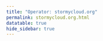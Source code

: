 ```yaml
---
title: "Operator: stormycloud.org"
permalink: stormycloud.org.html
datatable: true
hide_sidebar: true
---
```


<div>                        <script type="text/javascript">window.PlotlyConfig = {MathJaxConfig: 'local'};</script>
        <script src="https://cdn.plot.ly/plotly-2.4.2.min.js"></script>                <div id="e3ff5888-e386-462e-bf81-310d7fbbc5e2" class="plotly-graph-div" style="height:100%; width:100%;"></div>            <script type="text/javascript">                                    window.PLOTLYENV=window.PLOTLYENV || {};                                    if (document.getElementById("e3ff5888-e386-462e-bf81-310d7fbbc5e2")) {                    Plotly.newPlot(                        "e3ff5888-e386-462e-bf81-310d7fbbc5e2",                        [{"name":"exit probability (%)","type":"scatter","x":["2021-10-18","2021-10-19","2021-10-20","2021-10-21","2021-10-22","2021-10-23","2021-10-25","2021-10-27","2021-10-28","2021-10-29","2021-10-31","2021-11-01","2021-11-02","2021-11-03","2021-11-04","2021-11-05","2021-11-06","2021-11-07","2021-11-08","2021-11-09","2021-11-10","2021-11-11","2021-11-12","2021-11-13","2021-11-14","2021-11-15","2021-11-16","2021-11-17","2021-11-19","2021-11-20","2021-11-21","2021-11-22","2021-11-23","2021-11-24","2021-11-25","2021-11-27","2021-11-28","2021-11-29","2021-11-30","2021-12-01","2021-12-02","2021-12-03","2021-12-04","2021-12-05","2021-12-06","2021-12-07","2021-12-08","2021-12-09","2021-12-10","2021-12-11","2021-12-12","2021-12-13","2021-12-14","2021-12-15","2021-12-16","2021-12-17","2021-12-18","2021-12-19","2021-12-20","2021-12-21","2021-12-22","2021-12-23","2021-12-25","2021-12-26","2021-12-27","2021-12-28","2021-12-29","2021-12-30","2021-12-31","2022-01-01","2022-01-02","2022-01-03","2022-01-04","2022-01-05","2022-01-06","2022-01-07","2022-01-08","2022-01-09","2022-01-10","2022-01-11","2022-01-12","2022-01-13","2022-01-14","2022-01-15","2022-01-16","2022-01-17","2022-01-18","2022-01-19","2022-01-20","2022-01-21","2022-01-22","2022-01-23","2022-01-24","2022-01-25","2022-01-26","2022-01-27","2022-01-28","2022-01-29","2022-01-30","2022-01-31","2022-02-01","2022-02-02","2022-02-03","2022-02-04","2022-02-05","2022-02-06","2022-02-07","2022-02-08","2022-02-09","2022-02-10","2022-02-11","2022-02-12","2022-02-13","2022-02-14","2022-02-15","2022-02-16","2022-02-17","2022-02-18","2022-02-19","2022-02-20","2022-02-21","2022-02-22","2022-02-23","2022-02-24","2022-02-25","2022-02-26","2022-02-27","2022-02-28","2022-03-01","2022-03-02","2022-03-03","2022-03-04","2022-03-06","2022-03-07","2022-03-08","2022-03-09","2022-03-10","2022-03-11","2022-03-12","2022-03-13","2022-03-14","2022-03-15","2022-03-16","2022-03-17","2022-03-18","2022-03-19","2022-03-20","2022-03-21","2022-03-22","2022-03-23","2022-03-24","2022-03-25","2022-03-26","2022-03-27","2022-03-28","2022-03-29","2022-03-30","2022-03-31","2022-04-01","2022-04-02","2022-04-03","2022-04-04","2022-04-05","2022-04-06","2022-04-07","2022-04-08","2022-04-09","2022-04-10","2022-04-11","2022-04-12","2022-04-13","2022-04-14","2022-04-15","2022-04-16","2022-04-17","2022-04-18","2022-04-19","2022-04-20","2022-04-21","2022-04-22","2022-04-23","2022-04-24","2022-04-25","2022-04-26","2022-04-27","2022-04-28","2022-04-29","2022-04-30","2022-05-01","2022-05-02","2022-05-03","2022-05-04","2022-05-05","2022-05-06","2022-05-07","2022-05-08","2022-05-09","2022-05-10","2022-05-11","2022-05-12","2022-05-13","2022-05-14","2022-05-15","2022-05-16","2022-05-17","2022-05-18","2022-05-19","2022-05-20","2022-05-21","2022-05-22","2022-05-23","2022-05-24","2022-05-25","2022-05-26","2022-05-27","2022-05-28","2022-05-29","2022-05-30","2022-05-31","2022-06-01","2022-06-02","2022-06-03","2022-06-04","2022-06-05","2022-06-06","2022-06-07","2022-06-08","2022-06-09","2022-06-10","2022-06-11","2022-06-12","2022-06-13","2022-06-14","2022-06-15","2022-06-16","2022-06-17","2022-06-18","2022-06-19","2022-06-20","2022-06-21","2022-06-22","2022-06-23","2022-06-24","2022-06-25","2022-06-26","2022-06-27","2022-06-28","2022-06-29","2022-06-30","2022-07-01","2022-07-02","2022-07-03","2022-07-04","2022-07-05","2022-07-06","2022-07-07","2022-07-08","2022-07-09","2022-07-10","2022-07-11","2022-07-12","2022-07-13","2022-07-14","2022-07-15","2022-07-16","2022-07-17","2022-07-18","2022-07-19","2022-07-20","2022-07-21","2022-07-22","2022-07-23","2022-07-24","2022-07-25","2022-07-26","2022-07-27","2022-07-28","2022-07-29","2022-07-30","2022-07-31","2022-08-01","2022-08-02","2022-08-03","2022-08-04","2022-08-05","2022-08-06","2022-08-07","2022-08-08","2022-08-10","2022-08-11","2022-08-12","2022-08-13","2022-08-14","2022-08-15","2022-08-16","2022-08-17","2022-08-18","2022-08-19","2022-08-20","2022-08-21","2022-08-22","2022-08-23","2022-08-24","2022-08-25","2022-08-26","2022-08-27","2022-08-28","2022-08-29","2022-08-30","2022-08-31","2022-09-01","2022-09-02","2022-09-03","2022-09-04","2022-09-05","2022-09-06","2022-09-07","2022-09-08","2022-09-09","2022-09-10","2022-09-11","2022-09-12","2022-09-13","2022-09-14","2022-09-15","2022-09-16","2022-09-17","2022-09-18","2022-09-19","2022-09-20","2022-09-21","2022-09-22","2022-09-23","2022-09-24","2022-09-25","2022-09-26","2022-09-27","2022-09-28","2022-09-29","2022-09-30","2022-10-01","2022-10-02","2022-10-03","2022-10-04","2022-10-05","2022-10-06","2022-10-07","2022-10-08","2022-10-09","2022-10-10","2022-10-11","2022-10-12","2022-10-13","2022-10-14","2022-10-15","2022-10-16","2022-10-17","2022-10-27","2022-10-28","2022-10-29","2022-10-30","2022-10-31","2022-11-01","2022-11-02","2022-11-03","2022-11-04","2022-11-05","2022-11-06","2022-11-07","2022-11-08","2022-11-09","2022-11-10","2022-11-11","2022-11-12"],"xaxis":"x","y":[0.0,0.0,0.0,0.0,0.0,0.0,0.03,0.08,0.1,0.12,0.17,0.25,0.26,0.32,0.38,0.46,0.48,0.47,0.47,0.57,0.68,0.7,0.67,0.67,0.7,0.09,0.08,0.08,0.08,0.08,0.07,0.0,0.05,0.06,0.05,0.04,0.04,0.04,0.04,0.0,0.0,0.0,0.0,0.0,null,null,null,0.0,0.02,0.05,0.09,0.15,0.18,0.23,0.3,0.31,0.33,0.41,0.45,0.47,0.49,0.49,0.56,0.59,0.59,0.62,0.64,0.66,0.71,0.75,0.79,0.83,0.89,0.9,0.94,0.93,0.9,0.88,0.94,0.98,0.9,0.72,0.79,0.78,0.74,1.0,0.86,0.86,0.83,0.78,0.54,0.0,0.0,0.0,0.03,0.05,0.0,0.0,0.0,0.09,0.14,0.25,0.28,0.28,0.33,0.29,0.29,0.29,0.29,0.34,0.37,0.4,0.42,0.47,0.0,0.0,0.51,0.5,0.51,0.46,0.45,0.46,0.49,0.58,0.61,0.63,0.64,0.63,0.62,0.64,0.61,0.61,0.58,0.58,0.55,0.56,0.59,0.53,0.56,0.56,0.57,0.58,0.58,0.6,0.63,0.59,0.6,0.67,0.7,0.69,0.73,0.78,0.88,0.9,1.01,0.98,1.01,1.05,1.04,1.05,1.04,1.01,1.03,1.04,1.04,1.05,1.06,1.05,1.05,0.68,0.56,0.52,0.9,0.87,0.52,0.53,0.91,0.94,0.99,1.15,1.2,1.28,1.35,1.89,2.03,1.98,1.97,1.98,1.96,1.87,1.86,1.89,1.95,1.88,1.78,1.74,1.75,1.72,1.76,1.77,1.8,1.91,1.79,1.77,1.74,1.72,1.72,1.64,1.6,1.65,1.56,1.54,1.55,1.27,1.45,1.48,1.51,1.32,1.35,1.69,1.64,1.67,1.75,1.68,1.71,null,null,null,null,null,0.0,0.0,0.0,null,0.28,0.34,0.5,0.6,0.65,0.79,0.87,0.94,0.0,0.0,null,null,0.0,0.0,0.41,0.36,0.68,0.92,1.23,1.51,1.68,1.81,1.83,1.73,1.62,1.5,1.3,1.28,1.22,1.24,1.25,1.24,1.21,1.24,1.15,1.05,1.08,1.05,1.05,1.03,0.93,0.93,0.88,0.82,0.76,0.74,0.68,0.66,0.7,0.69,0.73,0.69,0.72,0.6,0.5,0.57,0.72,0.68,0.68,0.68,0.69,0.69,0.71,0.68,0.82,0.7,0.73,0.75,0.75,0.75,0.86,0.86,0.93,0.95,1.01,1.0,0.99,1.0,0.99,0.9,0.87,0.88,0.85,0.83,0.81,0.76,0.61,0.47,0.4,0.4,0.42,0.41,0.41,0.4,0.37,0.36,0.36,0.35,0.29,0.21,0.15,0.14,0.22,0.29,0.3,0.32,0.32,0.13,0.13,0.13,0.13,0.13,0.13,0.14,0.14,0.08,null,null,null,null,null,null,null,0.0,0.0,0.11,0.28,0.51,0.7,0.75,0.87,0.87,0.93,1.01,0.88,0.88,0.91,0.85,0.56,0.58],"yaxis":"y"},{"name":"guard probability (%)","type":"scatter","x":["2021-10-18","2021-10-19","2021-10-20","2021-10-21","2021-10-22","2021-10-23","2021-10-25","2021-10-27","2021-10-28","2021-10-29","2021-10-31","2021-11-01","2021-11-02","2021-11-03","2021-11-04","2021-11-05","2021-11-06","2021-11-07","2021-11-08","2021-11-09","2021-11-10","2021-11-11","2021-11-12","2021-11-13","2021-11-14","2021-11-15","2021-11-16","2021-11-17","2021-11-19","2021-11-20","2021-11-21","2021-11-22","2021-11-23","2021-11-24","2021-11-25","2021-11-27","2021-11-28","2021-11-29","2021-11-30","2021-12-01","2021-12-02","2021-12-03","2021-12-04","2021-12-05","2021-12-06","2021-12-07","2021-12-08","2021-12-09","2021-12-10","2021-12-11","2021-12-12","2021-12-13","2021-12-14","2021-12-15","2021-12-16","2021-12-17","2021-12-18","2021-12-19","2021-12-20","2021-12-21","2021-12-22","2021-12-23","2021-12-25","2021-12-26","2021-12-27","2021-12-28","2021-12-29","2021-12-30","2021-12-31","2022-01-01","2022-01-02","2022-01-03","2022-01-04","2022-01-05","2022-01-06","2022-01-07","2022-01-08","2022-01-09","2022-01-10","2022-01-11","2022-01-12","2022-01-13","2022-01-14","2022-01-15","2022-01-16","2022-01-17","2022-01-18","2022-01-19","2022-01-20","2022-01-21","2022-01-22","2022-01-23","2022-01-24","2022-01-25","2022-01-26","2022-01-27","2022-01-28","2022-01-29","2022-01-30","2022-01-31","2022-02-01","2022-02-02","2022-02-03","2022-02-04","2022-02-05","2022-02-06","2022-02-07","2022-02-08","2022-02-09","2022-02-10","2022-02-11","2022-02-12","2022-02-13","2022-02-14","2022-02-15","2022-02-16","2022-02-17","2022-02-18","2022-02-19","2022-02-20","2022-02-21","2022-02-22","2022-02-23","2022-02-24","2022-02-25","2022-02-26","2022-02-27","2022-02-28","2022-03-01","2022-03-02","2022-03-03","2022-03-04","2022-03-06","2022-03-07","2022-03-08","2022-03-09","2022-03-10","2022-03-11","2022-03-12","2022-03-13","2022-03-14","2022-03-15","2022-03-16","2022-03-17","2022-03-18","2022-03-19","2022-03-20","2022-03-21","2022-03-22","2022-03-23","2022-03-24","2022-03-25","2022-03-26","2022-03-27","2022-03-28","2022-03-29","2022-03-30","2022-03-31","2022-04-01","2022-04-02","2022-04-03","2022-04-04","2022-04-05","2022-04-06","2022-04-07","2022-04-08","2022-04-09","2022-04-10","2022-04-11","2022-04-12","2022-04-13","2022-04-14","2022-04-15","2022-04-16","2022-04-17","2022-04-18","2022-04-19","2022-04-20","2022-04-21","2022-04-22","2022-04-23","2022-04-24","2022-04-25","2022-04-26","2022-04-27","2022-04-28","2022-04-29","2022-04-30","2022-05-01","2022-05-02","2022-05-03","2022-05-04","2022-05-05","2022-05-06","2022-05-07","2022-05-08","2022-05-09","2022-05-10","2022-05-11","2022-05-12","2022-05-13","2022-05-14","2022-05-15","2022-05-16","2022-05-17","2022-05-18","2022-05-19","2022-05-20","2022-05-21","2022-05-22","2022-05-23","2022-05-24","2022-05-25","2022-05-26","2022-05-27","2022-05-28","2022-05-29","2022-05-30","2022-05-31","2022-06-01","2022-06-02","2022-06-03","2022-06-04","2022-06-05","2022-06-06","2022-06-07","2022-06-08","2022-06-09","2022-06-10","2022-06-11","2022-06-12","2022-06-13","2022-06-14","2022-06-15","2022-06-16","2022-06-17","2022-06-18","2022-06-19","2022-06-20","2022-06-21","2022-06-22","2022-06-23","2022-06-24","2022-06-25","2022-06-26","2022-06-27","2022-06-28","2022-06-29","2022-06-30","2022-07-01","2022-07-02","2022-07-03","2022-07-04","2022-07-05","2022-07-06","2022-07-07","2022-07-08","2022-07-09","2022-07-10","2022-07-11","2022-07-12","2022-07-13","2022-07-14","2022-07-15","2022-07-16","2022-07-17","2022-07-18","2022-07-19","2022-07-20","2022-07-21","2022-07-22","2022-07-23","2022-07-24","2022-07-25","2022-07-26","2022-07-27","2022-07-28","2022-07-29","2022-07-30","2022-07-31","2022-08-01","2022-08-02","2022-08-03","2022-08-04","2022-08-05","2022-08-06","2022-08-07","2022-08-08","2022-08-10","2022-08-11","2022-08-12","2022-08-13","2022-08-14","2022-08-15","2022-08-16","2022-08-17","2022-08-18","2022-08-19","2022-08-20","2022-08-21","2022-08-22","2022-08-23","2022-08-24","2022-08-25","2022-08-26","2022-08-27","2022-08-28","2022-08-29","2022-08-30","2022-08-31","2022-09-01","2022-09-02","2022-09-03","2022-09-04","2022-09-05","2022-09-06","2022-09-07","2022-09-08","2022-09-09","2022-09-10","2022-09-11","2022-09-12","2022-09-13","2022-09-14","2022-09-15","2022-09-16","2022-09-17","2022-09-18","2022-09-19","2022-09-20","2022-09-21","2022-09-22","2022-09-23","2022-09-24","2022-09-25","2022-09-26","2022-09-27","2022-09-28","2022-09-29","2022-09-30","2022-10-01","2022-10-02","2022-10-03","2022-10-04","2022-10-05","2022-10-06","2022-10-07","2022-10-08","2022-10-09","2022-10-10","2022-10-11","2022-10-12","2022-10-13","2022-10-14","2022-10-15","2022-10-16","2022-10-17","2022-10-27","2022-10-28","2022-10-29","2022-10-30","2022-10-31","2022-11-01","2022-11-02","2022-11-03","2022-11-04","2022-11-05","2022-11-06","2022-11-07","2022-11-08","2022-11-09","2022-11-10","2022-11-11","2022-11-12"],"xaxis":"x","y":[0.0,0.0,0.0,0.0,0.0,0.0,0.0,0.11,0.29,0.33,0.5,0.54,0.53,0.52,0.56,0.57,0.54,0.2,0.21,0.19,0.2,0.2,0.19,0.19,0.19,0.17,0.34,0.33,0.35,0.35,0.34,0.12,0.16,0.16,0.15,0.14,0.13,0.12,0.08,0.08,0.09,0.08,0.08,0.08,null,null,null,0.0,0.0,0.0,0.0,0.0,0.0,0.0,0.0,0.19,0.19,0.21,0.23,0.21,0.23,0.2,0.18,0.2,0.17,0.17,0.17,0.18,0.17,0.16,0.18,0.21,0.21,0.21,0.2,0.0,0.0,0.0,0.0,0.0,0.0,0.0,0.0,0.0,0.0,0.0,0.0,0.0,0.0,0.0,0.0,0.0,0.0,0.0,0.0,0.0,0.0,0.0,0.0,0.0,0.0,0.0,0.0,0.29,0.29,0.3,0.3,0.3,0.26,0.26,0.23,0.24,0.22,0.23,0.22,0.22,0.05,0.05,0.05,0.05,0.05,0.05,0.05,0.05,0.05,0.06,0.05,0.0,0.0,0.0,0.0,0.0,0.0,0.0,0.0,0.0,0.0,0.0,0.0,0.0,0.0,0.0,0.0,0.0,0.0,0.0,0.0,0.0,0.0,0.0,0.0,0.0,0.0,0.07,0.07,0.07,0.07,0.07,0.07,0.07,0.06,0.06,0.06,0.06,0.06,0.0,0.0,0.0,0.0,0.0,0.0,0.0,0.0,0.0,0.0,0.0,0.0,0.0,0.0,0.0,0.0,0.0,0.0,0.0,0.1,0.14,0.14,0.14,0.14,0.14,0.12,0.11,0.07,0.12,0.11,0.11,0.12,0.16,0.0,0.0,0.09,0.18,0.18,0.21,0.21,0.21,0.2,0.2,0.21,0.2,0.19,0.19,0.19,0.0,0.0,0.01,0.0,0.0,0.0,0.0,0.0,0.0,0.0,0.0,0.0,null,null,null,null,null,0.0,0.0,0.0,null,0.0,0.0,0.0,0.0,0.0,0.0,0.0,0.0,0.0,0.0,null,null,0.0,0.0,0.0,0.0,0.0,0.0,0.0,0.0,0.0,0.0,0.0,0.0,0.0,0.0,0.0,0.0,0.0,0.0,0.0,0.0,0.0,0.0,0.0,0.0,0.0,0.0,0.0,0.0,0.0,0.0,0.0,0.0,0.0,0.0,0.0,0.0,0.0,0.0,0.0,0.0,0.0,0.0,0.0,0.0,0.0,0.0,0.0,0.0,0.0,0.0,0.0,0.0,0.0,0.0,0.0,0.0,0.0,0.0,0.0,0.0,0.0,0.0,0.0,0.0,0.0,0.0,0.0,0.0,0.0,0.0,0.0,0.0,0.0,0.0,0.0,0.0,0.0,0.0,0.0,0.0,0.0,0.0,0.0,0.0,0.0,0.0,0.0,0.0,0.0,0.0,0.0,0.0,0.0,0.0,0.0,0.0,0.0,0.0,0.0,0.0,0.0,0.0,0.0,0.0,null,null,null,null,null,null,null,0.0,0.0,0.0,0.0,0.0,0.0,0.0,0.0,0.0,0.0,0.0,0.0,0.0,0.0,0.0,0.0,0.0],"yaxis":"y"},{"name":"advertised bandwidth","type":"scatter","x":["2021-10-18","2021-10-19","2021-10-20","2021-10-21","2021-10-22","2021-10-23","2021-10-25","2021-10-27","2021-10-28","2021-10-29","2021-10-31","2021-11-01","2021-11-02","2021-11-03","2021-11-04","2021-11-05","2021-11-06","2021-11-07","2021-11-08","2021-11-09","2021-11-10","2021-11-11","2021-11-12","2021-11-13","2021-11-14","2021-11-15","2021-11-16","2021-11-17","2021-11-19","2021-11-20","2021-11-21","2021-11-22","2021-11-23","2021-11-24","2021-11-25","2021-11-27","2021-11-28","2021-11-29","2021-11-30","2021-12-01","2021-12-02","2021-12-03","2021-12-04","2021-12-05","2021-12-06","2021-12-07","2021-12-08","2021-12-09","2021-12-10","2021-12-11","2021-12-12","2021-12-13","2021-12-14","2021-12-15","2021-12-16","2021-12-17","2021-12-18","2021-12-19","2021-12-20","2021-12-21","2021-12-22","2021-12-23","2021-12-25","2021-12-26","2021-12-27","2021-12-28","2021-12-29","2021-12-30","2021-12-31","2022-01-01","2022-01-02","2022-01-03","2022-01-04","2022-01-05","2022-01-06","2022-01-07","2022-01-08","2022-01-09","2022-01-10","2022-01-11","2022-01-12","2022-01-13","2022-01-14","2022-01-15","2022-01-16","2022-01-17","2022-01-18","2022-01-19","2022-01-20","2022-01-21","2022-01-22","2022-01-23","2022-01-24","2022-01-25","2022-01-26","2022-01-27","2022-01-28","2022-01-29","2022-01-30","2022-01-31","2022-02-01","2022-02-02","2022-02-03","2022-02-04","2022-02-05","2022-02-06","2022-02-07","2022-02-08","2022-02-09","2022-02-10","2022-02-11","2022-02-12","2022-02-13","2022-02-14","2022-02-15","2022-02-16","2022-02-17","2022-02-18","2022-02-19","2022-02-20","2022-02-21","2022-02-22","2022-02-23","2022-02-24","2022-02-25","2022-02-26","2022-02-27","2022-02-28","2022-03-01","2022-03-02","2022-03-03","2022-03-04","2022-03-06","2022-03-07","2022-03-08","2022-03-09","2022-03-10","2022-03-11","2022-03-12","2022-03-13","2022-03-14","2022-03-15","2022-03-16","2022-03-17","2022-03-18","2022-03-19","2022-03-20","2022-03-21","2022-03-22","2022-03-23","2022-03-24","2022-03-25","2022-03-26","2022-03-27","2022-03-28","2022-03-29","2022-03-30","2022-03-31","2022-04-01","2022-04-02","2022-04-03","2022-04-04","2022-04-05","2022-04-06","2022-04-07","2022-04-08","2022-04-09","2022-04-10","2022-04-11","2022-04-12","2022-04-13","2022-04-14","2022-04-15","2022-04-16","2022-04-17","2022-04-18","2022-04-19","2022-04-20","2022-04-21","2022-04-22","2022-04-23","2022-04-24","2022-04-25","2022-04-26","2022-04-27","2022-04-28","2022-04-29","2022-04-30","2022-05-01","2022-05-02","2022-05-03","2022-05-04","2022-05-05","2022-05-06","2022-05-07","2022-05-08","2022-05-09","2022-05-10","2022-05-11","2022-05-12","2022-05-13","2022-05-14","2022-05-15","2022-05-16","2022-05-17","2022-05-18","2022-05-19","2022-05-20","2022-05-21","2022-05-22","2022-05-23","2022-05-24","2022-05-25","2022-05-26","2022-05-27","2022-05-28","2022-05-29","2022-05-30","2022-05-31","2022-06-01","2022-06-02","2022-06-03","2022-06-04","2022-06-05","2022-06-06","2022-06-07","2022-06-08","2022-06-09","2022-06-10","2022-06-11","2022-06-12","2022-06-13","2022-06-14","2022-06-15","2022-06-16","2022-06-17","2022-06-18","2022-06-19","2022-06-20","2022-06-21","2022-06-22","2022-06-23","2022-06-24","2022-06-25","2022-06-26","2022-06-27","2022-06-28","2022-06-29","2022-06-30","2022-07-01","2022-07-02","2022-07-03","2022-07-04","2022-07-05","2022-07-06","2022-07-07","2022-07-08","2022-07-09","2022-07-10","2022-07-11","2022-07-12","2022-07-13","2022-07-14","2022-07-15","2022-07-16","2022-07-17","2022-07-18","2022-07-19","2022-07-20","2022-07-21","2022-07-22","2022-07-23","2022-07-24","2022-07-25","2022-07-26","2022-07-27","2022-07-28","2022-07-29","2022-07-30","2022-07-31","2022-08-01","2022-08-02","2022-08-03","2022-08-04","2022-08-05","2022-08-06","2022-08-07","2022-08-08","2022-08-10","2022-08-11","2022-08-12","2022-08-13","2022-08-14","2022-08-15","2022-08-16","2022-08-17","2022-08-18","2022-08-19","2022-08-20","2022-08-21","2022-08-22","2022-08-23","2022-08-24","2022-08-25","2022-08-26","2022-08-27","2022-08-28","2022-08-29","2022-08-30","2022-08-31","2022-09-01","2022-09-02","2022-09-03","2022-09-04","2022-09-05","2022-09-06","2022-09-07","2022-09-08","2022-09-09","2022-09-10","2022-09-11","2022-09-12","2022-09-13","2022-09-14","2022-09-15","2022-09-16","2022-09-17","2022-09-18","2022-09-19","2022-09-20","2022-09-21","2022-09-22","2022-09-23","2022-09-24","2022-09-25","2022-09-26","2022-09-27","2022-09-28","2022-09-29","2022-09-30","2022-10-01","2022-10-02","2022-10-03","2022-10-04","2022-10-05","2022-10-06","2022-10-07","2022-10-08","2022-10-09","2022-10-10","2022-10-11","2022-10-12","2022-10-13","2022-10-14","2022-10-15","2022-10-16","2022-10-17","2022-10-27","2022-10-28","2022-10-29","2022-10-30","2022-10-31","2022-11-01","2022-11-02","2022-11-03","2022-11-04","2022-11-05","2022-11-06","2022-11-07","2022-11-08","2022-11-09","2022-11-10","2022-11-11","2022-11-12"],"xaxis":"x","y":[0.0,0.05,0.16,0.25,0.36,0.36,0.71,0.95,1.2,1.44,1.6,1.72,1.94,2.03,2.25,2.32,2.48,2.54,2.7,3.37,3.65,3.78,3.78,3.79,4.04,4.09,3.6,3.73,3.77,3.77,3.75,3.04,3.03,2.26,2.24,2.24,2.23,1.77,1.77,0.81,0.8,0.79,0.8,0.8,0.8,0.44,0.44,0.44,0.67,0.75,1.02,0.68,0.88,1.1,1.22,1.45,1.54,1.64,1.67,1.78,1.82,1.88,1.96,2.04,2.11,2.14,2.15,2.28,2.32,2.42,2.47,2.51,2.6,2.62,2.6,2.7,2.74,2.74,2.81,2.92,3.01,3.02,3.09,3.14,3.18,3.26,3.31,3.32,3.28,3.29,3.26,3.26,3.25,3.25,3.52,3.54,3.57,2.83,1.41,1.35,1.79,1.96,2.07,2.18,2.21,2.21,2.24,2.12,1.91,2.06,2.08,2.13,2.25,2.31,2.28,2.28,2.32,2.29,2.25,2.24,2.33,2.54,2.6,2.28,2.31,2.31,2.32,2.34,2.37,2.32,2.28,2.24,2.25,2.18,2.2,2.26,2.26,2.26,2.23,2.22,2.27,2.27,2.26,2.27,2.29,2.25,2.54,2.58,2.76,2.66,2.79,3.04,3.13,3.29,3.39,3.5,3.57,3.59,3.6,3.59,3.44,3.52,3.58,3.63,3.65,3.65,3.62,3.59,3.63,3.64,3.57,3.6,3.54,3.57,3.57,3.55,3.44,3.61,3.92,3.93,4.3,4.45,7.43,7.98,8.26,8.38,8.31,8.39,8.47,7.92,7.88,7.91,7.65,7.46,7.38,7.38,7.41,7.45,7.36,7.22,7.47,7.7,7.71,7.77,7.75,7.73,7.59,7.77,7.67,7.7,7.78,7.75,7.49,7.47,8.06,8.21,8.24,8.28,8.26,6.89,5.73,6.07,5.85,5.7,5.49,5.47,5.39,5.39,5.39,5.39,5.39,5.4,0.75,0.78,0.8,1.2,1.41,1.46,1.61,1.72,1.96,2.0,2.01,2.06,2.06,2.06,2.06,3.51,3.52,2.62,3.55,3.9,4.51,4.76,5.25,5.36,5.37,5.38,5.35,4.98,4.98,4.95,4.91,4.98,5.04,5.05,4.87,4.84,4.69,4.49,4.34,4.35,4.25,4.16,4.03,4.03,4.01,4.05,3.82,3.69,3.78,3.82,3.61,3.59,3.49,3.06,2.83,2.34,3.3,3.58,3.7,3.84,3.91,4.02,3.93,4.01,4.05,4.02,4.04,4.03,4.01,3.92,3.91,4.31,4.24,4.38,4.36,4.67,4.74,4.79,4.65,4.64,4.21,3.85,3.8,3.76,3.71,3.59,3.21,2.29,2.27,2.3,2.89,2.98,2.94,2.98,2.98,2.81,2.56,2.54,2.29,2.09,1.68,2.7,2.82,3.21,3.44,3.54,3.52,3.51,3.43,3.38,1.94,1.9,1.9,1.89,1.69,1.04,0.99,0.99,0.99,0.99,0.99,0.99,0.99,0.99,0.5,0.0,0.38,0.48,0.74,1.25,1.43,1.91,2.19,2.32,2.38,2.41,2.29,2.24,2.15,2.09,2.32,2.32],"yaxis":"y2"}],                        {"hovermode":"x","template":{"data":{"bar":[{"error_x":{"color":"#2a3f5f"},"error_y":{"color":"#2a3f5f"},"marker":{"line":{"color":"#E5ECF6","width":0.5},"pattern":{"fillmode":"overlay","size":10,"solidity":0.2}},"type":"bar"}],"barpolar":[{"marker":{"line":{"color":"#E5ECF6","width":0.5},"pattern":{"fillmode":"overlay","size":10,"solidity":0.2}},"type":"barpolar"}],"carpet":[{"aaxis":{"endlinecolor":"#2a3f5f","gridcolor":"white","linecolor":"white","minorgridcolor":"white","startlinecolor":"#2a3f5f"},"baxis":{"endlinecolor":"#2a3f5f","gridcolor":"white","linecolor":"white","minorgridcolor":"white","startlinecolor":"#2a3f5f"},"type":"carpet"}],"choropleth":[{"colorbar":{"outlinewidth":0,"ticks":""},"type":"choropleth"}],"contour":[{"colorbar":{"outlinewidth":0,"ticks":""},"colorscale":[[0.0,"#0d0887"],[0.1111111111111111,"#46039f"],[0.2222222222222222,"#7201a8"],[0.3333333333333333,"#9c179e"],[0.4444444444444444,"#bd3786"],[0.5555555555555556,"#d8576b"],[0.6666666666666666,"#ed7953"],[0.7777777777777778,"#fb9f3a"],[0.8888888888888888,"#fdca26"],[1.0,"#f0f921"]],"type":"contour"}],"contourcarpet":[{"colorbar":{"outlinewidth":0,"ticks":""},"type":"contourcarpet"}],"heatmap":[{"colorbar":{"outlinewidth":0,"ticks":""},"colorscale":[[0.0,"#0d0887"],[0.1111111111111111,"#46039f"],[0.2222222222222222,"#7201a8"],[0.3333333333333333,"#9c179e"],[0.4444444444444444,"#bd3786"],[0.5555555555555556,"#d8576b"],[0.6666666666666666,"#ed7953"],[0.7777777777777778,"#fb9f3a"],[0.8888888888888888,"#fdca26"],[1.0,"#f0f921"]],"type":"heatmap"}],"heatmapgl":[{"colorbar":{"outlinewidth":0,"ticks":""},"colorscale":[[0.0,"#0d0887"],[0.1111111111111111,"#46039f"],[0.2222222222222222,"#7201a8"],[0.3333333333333333,"#9c179e"],[0.4444444444444444,"#bd3786"],[0.5555555555555556,"#d8576b"],[0.6666666666666666,"#ed7953"],[0.7777777777777778,"#fb9f3a"],[0.8888888888888888,"#fdca26"],[1.0,"#f0f921"]],"type":"heatmapgl"}],"histogram":[{"marker":{"pattern":{"fillmode":"overlay","size":10,"solidity":0.2}},"type":"histogram"}],"histogram2d":[{"colorbar":{"outlinewidth":0,"ticks":""},"colorscale":[[0.0,"#0d0887"],[0.1111111111111111,"#46039f"],[0.2222222222222222,"#7201a8"],[0.3333333333333333,"#9c179e"],[0.4444444444444444,"#bd3786"],[0.5555555555555556,"#d8576b"],[0.6666666666666666,"#ed7953"],[0.7777777777777778,"#fb9f3a"],[0.8888888888888888,"#fdca26"],[1.0,"#f0f921"]],"type":"histogram2d"}],"histogram2dcontour":[{"colorbar":{"outlinewidth":0,"ticks":""},"colorscale":[[0.0,"#0d0887"],[0.1111111111111111,"#46039f"],[0.2222222222222222,"#7201a8"],[0.3333333333333333,"#9c179e"],[0.4444444444444444,"#bd3786"],[0.5555555555555556,"#d8576b"],[0.6666666666666666,"#ed7953"],[0.7777777777777778,"#fb9f3a"],[0.8888888888888888,"#fdca26"],[1.0,"#f0f921"]],"type":"histogram2dcontour"}],"mesh3d":[{"colorbar":{"outlinewidth":0,"ticks":""},"type":"mesh3d"}],"parcoords":[{"line":{"colorbar":{"outlinewidth":0,"ticks":""}},"type":"parcoords"}],"pie":[{"automargin":true,"type":"pie"}],"scatter":[{"marker":{"colorbar":{"outlinewidth":0,"ticks":""}},"type":"scatter"}],"scatter3d":[{"line":{"colorbar":{"outlinewidth":0,"ticks":""}},"marker":{"colorbar":{"outlinewidth":0,"ticks":""}},"type":"scatter3d"}],"scattercarpet":[{"marker":{"colorbar":{"outlinewidth":0,"ticks":""}},"type":"scattercarpet"}],"scattergeo":[{"marker":{"colorbar":{"outlinewidth":0,"ticks":""}},"type":"scattergeo"}],"scattergl":[{"marker":{"colorbar":{"outlinewidth":0,"ticks":""}},"type":"scattergl"}],"scattermapbox":[{"marker":{"colorbar":{"outlinewidth":0,"ticks":""}},"type":"scattermapbox"}],"scatterpolar":[{"marker":{"colorbar":{"outlinewidth":0,"ticks":""}},"type":"scatterpolar"}],"scatterpolargl":[{"marker":{"colorbar":{"outlinewidth":0,"ticks":""}},"type":"scatterpolargl"}],"scatterternary":[{"marker":{"colorbar":{"outlinewidth":0,"ticks":""}},"type":"scatterternary"}],"surface":[{"colorbar":{"outlinewidth":0,"ticks":""},"colorscale":[[0.0,"#0d0887"],[0.1111111111111111,"#46039f"],[0.2222222222222222,"#7201a8"],[0.3333333333333333,"#9c179e"],[0.4444444444444444,"#bd3786"],[0.5555555555555556,"#d8576b"],[0.6666666666666666,"#ed7953"],[0.7777777777777778,"#fb9f3a"],[0.8888888888888888,"#fdca26"],[1.0,"#f0f921"]],"type":"surface"}],"table":[{"cells":{"fill":{"color":"#EBF0F8"},"line":{"color":"white"}},"header":{"fill":{"color":"#C8D4E3"},"line":{"color":"white"}},"type":"table"}]},"layout":{"annotationdefaults":{"arrowcolor":"#2a3f5f","arrowhead":0,"arrowwidth":1},"autotypenumbers":"strict","coloraxis":{"colorbar":{"outlinewidth":0,"ticks":""}},"colorscale":{"diverging":[[0,"#8e0152"],[0.1,"#c51b7d"],[0.2,"#de77ae"],[0.3,"#f1b6da"],[0.4,"#fde0ef"],[0.5,"#f7f7f7"],[0.6,"#e6f5d0"],[0.7,"#b8e186"],[0.8,"#7fbc41"],[0.9,"#4d9221"],[1,"#276419"]],"sequential":[[0.0,"#0d0887"],[0.1111111111111111,"#46039f"],[0.2222222222222222,"#7201a8"],[0.3333333333333333,"#9c179e"],[0.4444444444444444,"#bd3786"],[0.5555555555555556,"#d8576b"],[0.6666666666666666,"#ed7953"],[0.7777777777777778,"#fb9f3a"],[0.8888888888888888,"#fdca26"],[1.0,"#f0f921"]],"sequentialminus":[[0.0,"#0d0887"],[0.1111111111111111,"#46039f"],[0.2222222222222222,"#7201a8"],[0.3333333333333333,"#9c179e"],[0.4444444444444444,"#bd3786"],[0.5555555555555556,"#d8576b"],[0.6666666666666666,"#ed7953"],[0.7777777777777778,"#fb9f3a"],[0.8888888888888888,"#fdca26"],[1.0,"#f0f921"]]},"colorway":["#636efa","#EF553B","#00cc96","#ab63fa","#FFA15A","#19d3f3","#FF6692","#B6E880","#FF97FF","#FECB52"],"font":{"color":"#2a3f5f"},"geo":{"bgcolor":"white","lakecolor":"white","landcolor":"#E5ECF6","showlakes":true,"showland":true,"subunitcolor":"white"},"hoverlabel":{"align":"left"},"hovermode":"closest","mapbox":{"style":"light"},"paper_bgcolor":"white","plot_bgcolor":"#E5ECF6","polar":{"angularaxis":{"gridcolor":"white","linecolor":"white","ticks":""},"bgcolor":"#E5ECF6","radialaxis":{"gridcolor":"white","linecolor":"white","ticks":""}},"scene":{"xaxis":{"backgroundcolor":"#E5ECF6","gridcolor":"white","gridwidth":2,"linecolor":"white","showbackground":true,"ticks":"","zerolinecolor":"white"},"yaxis":{"backgroundcolor":"#E5ECF6","gridcolor":"white","gridwidth":2,"linecolor":"white","showbackground":true,"ticks":"","zerolinecolor":"white"},"zaxis":{"backgroundcolor":"#E5ECF6","gridcolor":"white","gridwidth":2,"linecolor":"white","showbackground":true,"ticks":"","zerolinecolor":"white"}},"shapedefaults":{"line":{"color":"#2a3f5f"}},"ternary":{"aaxis":{"gridcolor":"white","linecolor":"white","ticks":""},"baxis":{"gridcolor":"white","linecolor":"white","ticks":""},"bgcolor":"#E5ECF6","caxis":{"gridcolor":"white","linecolor":"white","ticks":""}},"title":{"x":0.05},"xaxis":{"automargin":true,"gridcolor":"white","linecolor":"white","ticks":"","title":{"standoff":15},"zerolinecolor":"white","zerolinewidth":2},"yaxis":{"automargin":true,"gridcolor":"white","linecolor":"white","ticks":"","title":{"standoff":15},"zerolinecolor":"white","zerolinewidth":2}}},"xaxis":{"anchor":"y","domain":[0.0,0.94],"rangeselector":{"buttons":[{"count":7,"label":"week","step":"day","stepmode":"backward"},{"count":1,"label":"month","step":"month","stepmode":"backward"},{"count":6,"label":"6 months","step":"month","stepmode":"backward"},{"count":1,"label":"year","step":"year","stepmode":"backward"},{"step":"all"}]}},"yaxis":{"anchor":"x","domain":[0.0,1.0],"rangemode":"nonnegative","ticksuffix":"%","title":{"text":"exit / guard probability"}},"yaxis2":{"anchor":"x","overlaying":"y","rangemode":"nonnegative","side":"right","ticksuffix":" Gbit/s","title":{"text":"advertised bandwidth"}}},                        {"responsive": true}                    )                };                            </script>        </div>

Only proven relays are included in the graph and table. A proven relay claims to be part of a domain
and can be verified to be part of it via the
["well-known" URL or DNS records](https://nusenu.github.io/ContactInfo-Information-Sharing-Specification/#proof).

<div class="datatable-begin"></div>

| Nickname                                                             |   Mbit/s | Exit   | IPv4                                                   | IPv6                                                   | First Seen   | Tor Version   | AS Name                               |
|:---------------------------------------------------------------------|---------:|:-------|:-------------------------------------------------------|:-------------------------------------------------------|:-------------|:--------------|:--------------------------------------|
| [StormyCloud](w/relay/04F7D68D967D2552ADA99CA4767FF1D69C087E0F.html) |      102 | Y      | [23.128.248.20](https://stat.ripe.net/23.128.248.20)   | [2602:fc05::20](https://stat.ripe.net/2602:fc05::20)   | 2022-10-27   | 0.4.7.10      | [DATAIDEAS-LLC](w/as_number/AS398355) |
| [StormyCloud](w/relay/05E0449D7A8ECDFA8278C02207459D3B219AD103.html) |      125 | Y      | [23.128.248.11](https://stat.ripe.net/23.128.248.11)   | [2602:fc05::11](https://stat.ripe.net/2602:fc05::11)   | 2022-10-27   | 0.4.7.10      | [DATAIDEAS-LLC](w/as_number/AS398355) |
| [StormyCloud](w/relay/0A9DCA15EDFE4FF763D031950BC3C30C26E71478.html) |      106 | Y      | [23.128.248.14](https://stat.ripe.net/23.128.248.14)   | [2602:fc05::14](https://stat.ripe.net/2602:fc05::14)   | 2022-10-27   | 0.4.7.10      | [DATAIDEAS-LLC](w/as_number/AS398355) |
| [StormyCloud](w/relay/1522D864CA37FD034DBF96BE36A2ECB779F76EEC.html) |      190 | Y      | [23.128.248.12](https://stat.ripe.net/23.128.248.12)   | [2602:fc05::12](https://stat.ripe.net/2602:fc05::12)   | 2022-10-27   | 0.4.7.10      | [DATAIDEAS-LLC](w/as_number/AS398355) |
| [StormyCloud](w/relay/1C8A651354FC519E39F5A2EF0E6E5CF906E51B48.html) |       61 | Y      | [23.128.248.19](https://stat.ripe.net/23.128.248.19)   | [2602:fc05::19](https://stat.ripe.net/2602:fc05::19)   | 2022-10-27   | 0.4.7.10      | [DATAIDEAS-LLC](w/as_number/AS398355) |
| [FamousDave](w/relay/2424B59E50E1F0863947EA98056B4C30E8851F53.html)  |       96 | Y      | [23.128.248.10](https://stat.ripe.net/23.128.248.10)   | [2602:fc05::10](https://stat.ripe.net/2602:fc05::10)   | 2022-10-27   | 0.4.7.10      | [DATAIDEAS-LLC](w/as_number/AS398355) |
| [DataIdeas](w/relay/33C893742CB16E667E930585554BFF16BE0F7879.html)   |      111 | Y      | [23.128.248.201](https://stat.ripe.net/23.128.248.201) | [2602:fc05::201](https://stat.ripe.net/2602:fc05::201) | 2022-10-28   | 0.4.7.10      | [DATAIDEAS-LLC](w/as_number/AS398355) |
| [StormyCloud](w/relay/3EDE2DB4681CC489191F1C13AF066DE2272A2C99.html) |       76 | Y      | [23.128.248.21](https://stat.ripe.net/23.128.248.21)   | [2602:fc05::21](https://stat.ripe.net/2602:fc05::21)   | 2022-10-27   | 0.4.7.10      | [DATAIDEAS-LLC](w/as_number/AS398355) |
| [StormyCloud](w/relay/62471397C334F0826483BDBF19DE57E654C95F11.html) |       97 | Y      | [23.128.248.18](https://stat.ripe.net/23.128.248.18)   | [2602:fc05::18](https://stat.ripe.net/2602:fc05::18)   | 2022-10-27   | 0.4.7.10      | [DATAIDEAS-LLC](w/as_number/AS398355) |
| [StormyCloud](w/relay/6D129C6B9F915E8D9484F97C32CD84D9A446083D.html) |       81 | Y      | [23.128.248.23](https://stat.ripe.net/23.128.248.23)   | [2602:fc05::23](https://stat.ripe.net/2602:fc05::23)   | 2022-10-27   | 0.4.7.10      | [DATAIDEAS-LLC](w/as_number/AS398355) |
| [StormyCloud](w/relay/7117ED21583095C4269439549731AE91EE8D6471.html) |       93 | Y      | [23.128.248.15](https://stat.ripe.net/23.128.248.15)   | [2602:fc05::15](https://stat.ripe.net/2602:fc05::15)   | 2022-10-27   | 0.4.7.10      | [DATAIDEAS-LLC](w/as_number/AS398355) |
| [StormyCloud](w/relay/7435006C2952A9CBC66C834542F3F182A0BBB289.html) |      117 | Y      | [23.128.248.24](https://stat.ripe.net/23.128.248.24)   | [2602:fc05::24](https://stat.ripe.net/2602:fc05::24)   | 2022-10-27   | 0.4.7.10      | [DATAIDEAS-LLC](w/as_number/AS398355) |
| [DataIdeas](w/relay/7D4E356D9B80F4519E499F8F1F22A9FD1958A44B.html)   |      135 | Y      | [23.128.248.203](https://stat.ripe.net/23.128.248.203) | [2602:fc05::203](https://stat.ripe.net/2602:fc05::203) | 2022-10-28   | 0.4.7.10      | [DATAIDEAS-LLC](w/as_number/AS398355) |
| [DataIdeas](w/relay/870AA15EBBA53970A0E9F4D47B10C86A5335A096.html)   |      118 | Y      | [23.128.248.204](https://stat.ripe.net/23.128.248.204) | [2602:fc05::204](https://stat.ripe.net/2602:fc05::204) | 2022-10-28   | 0.4.7.10      | [DATAIDEAS-LLC](w/as_number/AS398355) |
| [StormyCloud](w/relay/8817A72CB91F9D1BADD4D460CD06014862674E35.html) |      113 | Y      | [23.128.248.25](https://stat.ripe.net/23.128.248.25)   | [2602:fc05::25](https://stat.ripe.net/2602:fc05::25)   | 2022-10-27   | 0.4.7.10      | [DATAIDEAS-LLC](w/as_number/AS398355) |
| [StormyCloud](w/relay/948C8D39888806252CCE587C9E5F0F9B24C8AE3B.html) |      105 | Y      | [23.128.248.16](https://stat.ripe.net/23.128.248.16)   | [2602:fc05::16](https://stat.ripe.net/2602:fc05::16)   | 2022-10-27   | 0.4.7.10      | [DATAIDEAS-LLC](w/as_number/AS398355) |
| [StormyCloud](w/relay/AF703F343A634474D44ED90C8B493B5930AF571D.html) |      139 | Y      | [23.128.248.22](https://stat.ripe.net/23.128.248.22)   | [2602:fc05::22](https://stat.ripe.net/2602:fc05::22)   | 2022-10-27   | 0.4.7.10      | [DATAIDEAS-LLC](w/as_number/AS398355) |
| [StormyCloud](w/relay/B06F3670EB1EEBE074CC93A2086E5043CB718EF0.html) |      105 | Y      | [23.128.248.17](https://stat.ripe.net/23.128.248.17)   | [2602:fc05::17](https://stat.ripe.net/2602:fc05::17)   | 2022-10-27   | 0.4.7.10      | [DATAIDEAS-LLC](w/as_number/AS398355) |
| [DataIdeas](w/relay/B66B1AD9BABDD074EECE0EF7AEB4389FC00EB5E5.html)   |      135 | Y      | [23.128.248.205](https://stat.ripe.net/23.128.248.205) | [2602:fc05::205](https://stat.ripe.net/2602:fc05::205) | 2022-10-28   | 0.4.7.10      | [DATAIDEAS-LLC](w/as_number/AS398355) |
| [StormyCloud](w/relay/E6111D17947C1A52F5869DFC08EB5E63F1550592.html) |       95 | Y      | [23.128.248.13](https://stat.ripe.net/23.128.248.13)   | [2602:fc05::13](https://stat.ripe.net/2602:fc05::13)   | 2022-10-27   | 0.4.7.10      | [DATAIDEAS-LLC](w/as_number/AS398355) |
| [DataIdeas](w/relay/F70E950558CF45007029D927000C4EC59CF3F403.html)   |      117 | Y      | [23.128.248.202](https://stat.ripe.net/23.128.248.202) | [2602:fc05::202](https://stat.ripe.net/2602:fc05::202) | 2022-10-28   | 0.4.7.10      | [DATAIDEAS-LLC](w/as_number/AS398355) |

<div class="datatable-end"></div> 